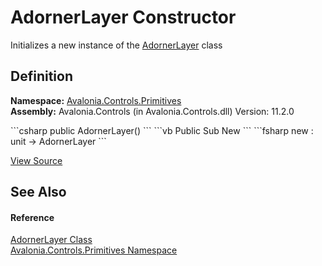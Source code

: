 # AdornerLayer Constructor


Initializes a new instance of the <a href="T_Avalonia_Controls_Primitives_AdornerLayer">AdornerLayer</a> class



## Definition
**Namespace:** <a href="N_Avalonia_Controls_Primitives">Avalonia.Controls.Primitives</a>  
**Assembly:** Avalonia.Controls (in Avalonia.Controls.dll) Version: 11.2.0

<Tabs groupId="api-code-preview">
<TabItem value="csharp" label="C#">
```csharp
public AdornerLayer()
```
</TabItem>
<TabItem value="vb" label="VB">
```vb
Public Sub New
```
</TabItem>
<TabItem value="fsharp" label="F#">
```fsharp
new : unit -> AdornerLayer
```
</TabItem>
</Tabs>



<a href="https://github.com/AvaloniaUI/Avalonia/tree/master/src/Avalonia.Controls/Primitives/AdornerLayer.cs#L54" title="View the source code">View Source</a>



## See Also


#### Reference
<a href="T_Avalonia_Controls_Primitives_AdornerLayer">AdornerLayer Class</a>  
<a href="N_Avalonia_Controls_Primitives">Avalonia.Controls.Primitives Namespace</a>  

